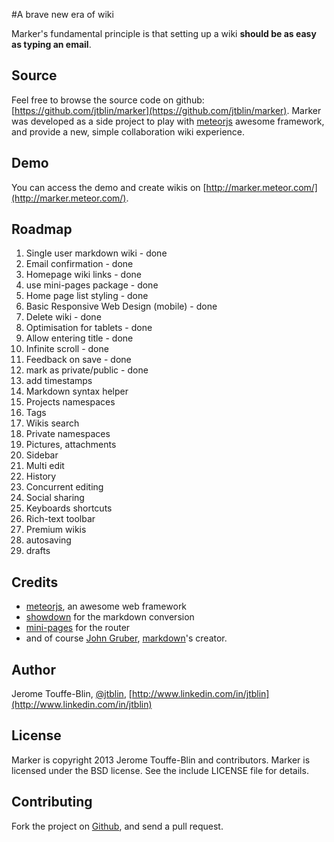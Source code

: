 #A brave new era of wiki

Marker's fundamental principle is that setting up a wiki **should be as easy as typing an email**.

## Source

Feel free to browse the source code on github: [https://github.com/jtblin/marker](https://github.com/jtblin/marker). Marker was developed as a side project to play with [meteorjs](https://github.com/meteor/meteor) awesome framework, and provide a new, simple collaboration wiki experience.

## Demo

You can access the demo and create wikis on [http://marker.meteor.com/](http://marker.meteor.com/).

## Roadmap

1. Single user markdown wiki - done
2. Email confirmation - done
2. Homepage wiki links - done
3. use mini-pages package - done
3. Home page list styling - done
3. Basic Responsive Web Design (mobile) - done
3. Delete wiki - done
3. Optimisation for tablets - done
3. Allow entering title - done
3. Infinite scroll - done
3. Feedback on save - done
3. mark as private/public - done
3. add timestamps
3. Markdown syntax helper
3. Projects namespaces
3. Tags
3. Wikis search
4. Private namespaces
4. Pictures, attachments
4. Sidebar
4. Multi edit
4. History
5. Concurrent editing
5. Social sharing
6. Keyboards shortcuts
7. Rich-text toolbar
6. Premium wikis
8. autosaving
8. drafts

## Credits
- [meteorjs](https://github.com/meteor/meteor), an awesome web framework
- [showdown](https://github.com/coreyti/showdown) for the markdown conversion
- [mini-pages](https://github.com/cmather/meteor-mini-pages) for the router
- and of course [John Gruber](http://daringfireball.net/), [markdown](http://daringfireball.net/projects/markdown/)'s creator.

## Author

Jerome Touffe-Blin, [@jtblin](https://twitter.com/jtblin), [http://www.linkedin.com/in/jtblin](http://www.linkedin.com/in/jtblin)

## License

Marker is copyright 2013 Jerome Touffe-Blin and contributors. Marker is licensed under the BSD license. See the include LICENSE file for details.

## Contributing

Fork the project on [Github](https://github.com/jtblin/marker.git), and send a pull request.